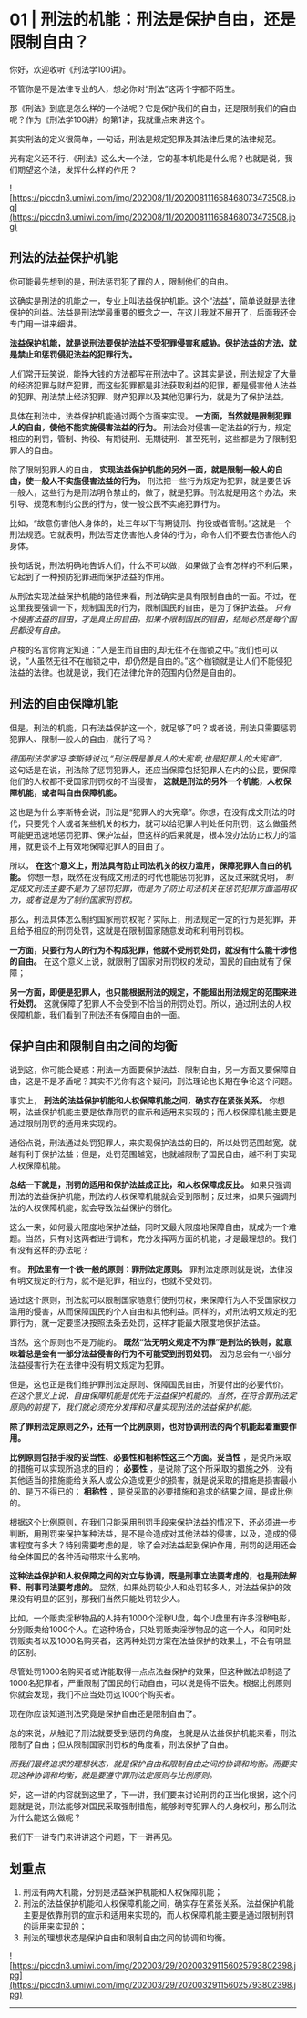 # 01 | 刑法的机能：刑法是保护自由，还是限制自由？

你好，欢迎收听《刑法学100讲》。

不管你是不是法律专业的人，想必你对“刑法”这两个字都不陌生。

那《刑法》到底是怎么样的一个法呢？它是保护我们的自由，还是限制我们的自由呢？作为《刑法学100讲》的第1讲，我就重点来讲这个。

其实刑法的定义很简单，一句话，刑法是规定犯罪及其法律后果的法律规范。

光有定义还不行，《刑法》这么大一个法，它的基本机能是什么呢？也就是说，我们期望这个法，发挥什么样的作用？

![https://piccdn3.umiwi.com/img/202008/11/202008111658468073473508.jpg](https://piccdn3.umiwi.com/img/202008/11/202008111658468073473508.jpg)

## 刑法的法益保护机能

你可能最先想到的是，刑法惩罚犯了罪的人，限制他们的自由。

这确实是刑法的机能之一，专业上叫法益保护机能。这个“法益”，简单说就是法律保护的利益。法益是刑法学最重要的概念之一，在这儿我就不展开了，后面我还会专门用一讲来细讲。

 **法益保护机能，就是说刑法要保护法益不受犯罪侵害和威胁。保护法益的方法，就是禁止和惩罚侵犯法益的犯罪行为。**

人们常开玩笑说，能挣大钱的方法都写在刑法中了。这其实是说，刑法规定了大量的经济犯罪与财产犯罪，而这些犯罪都是非法获取利益的犯罪，都是侵害他人法益的犯罪。刑法禁止经济犯罪、财产犯罪以及其他犯罪行为，就是为了保护法益。

具体在刑法中，法益保护机能通过两个方面来实现。 **一方面，当然就是限制犯罪人的自由，使他不能实施侵害法益的行为。** 刑法会对侵害一定法益的行为，规定相应的刑罚，管制、拘役、有期徒刑、无期徒刑、甚至死刑，这些都是为了限制犯罪人的自由。

除了限制犯罪人的自由， **实现法益保护机能的另外一面，就是限制一般人的自由，使一般人不实施侵害法益的行为。** 刑法把一些行为规定为犯罪，就是要告诉一般人，这些行为是刑法明令禁止的，做了，就是犯罪。刑法就是用这个办法，来引导、规范和制约公民的行为，使一般公民不实施犯罪行为。

比如，“故意伤害他人身体的，处三年以下有期徒刑、拘役或者管制。”这就是一个刑法规范。它就表明，刑法否定伤害他人身体的行为，命令人们不要去伤害他人的身体。

换句话说，刑法明确地告诉人们，什么不可以做，如果做了会有怎样的不利后果，它起到了一种预防犯罪进而保护法益的作用。

从刑法实现法益保护机能的路径来看，刑法确实是具有限制自由的一面。不过，在这里我要强调一下，规制国民的行为，限制国民的自由，是为了保护法益。 *只有不侵害法益的自由，才是真正的自由。如果不限制国民的自由，结局必然是每个国民都没有自由。*

卢梭的名言你肯定知道：“人是生而自由的,却无往不在枷锁之中。”我们也可以说，“人虽然无往不在枷锁之中，却仍然是自由的。”这个枷锁就是让人们不能侵犯法益的法律。也就是说，我们在法律允许的范围内仍然是自由的。

## 刑法的自由保障机能

但是，刑法的机能，只有法益保护这一个，就足够了吗？或者说，刑法只需要惩罚犯罪人、限制一般人的自由，就行了吗？

 *德国刑法学家冯·李斯特说过,“刑法既是善良人的大宪章,也是犯罪人的大宪章”。* 这句话是在说，刑法除了惩罚犯罪人，还应当保障包括犯罪人在内的公民，要保障他们的人权都不受国家刑罚权的不当侵害， **这就是刑法的另外一个机能，人权保障机能，或者叫自由保障机能。**

这也是为什么李斯特会说，刑法是“犯罪人的大宪章”。你想，在没有成文刑法的时代，只要凭个人或者某些机关的权力，就可以给犯罪人判处任何刑罚，这么做虽然可能更迅速地惩罚犯罪、保护法益，但这样的后果就是，根本没办法防止权力的滥用，就更谈不上有效地保障犯罪人的自由了。

所以， **在这个意义上，刑法具有防止司法机关的权力滥用，保障犯罪人自由的机能。** 你想一想，既然在没有成文刑法的时代也能惩罚犯罪，这反过来就说明， *制定成文刑法主要不是为了惩罚犯罪，而是为了防止司法机关在惩罚犯罪方面滥用权力，或者说是为了制约国家刑罚权。*

那么，刑法具体怎么制约国家刑罚权呢？实际上，刑法规定一定的行为是犯罪，并且给予相应的刑罚处罚，这就是在限制国家随意发动和利用刑罚权。

 **一方面，只要行为人的行为不构成犯罪，他就不受刑罚处罚，就没有什么能干涉他的自由。** 在这个意义上说，就限制了国家对刑罚权的发动，国民的自由就有了保障；

 **另一方面，即便是犯罪人，也只能根据刑法的规定，不能超出刑法规定的范围来进行处罚。** 这就保障了犯罪人不会受到不恰当的刑罚处罚。所以，通过刑法的人权保障机能，我们看到了刑法还有保障自由的一面。

## 保护自由和限制自由之间的均衡

说到这，你可能会疑惑：刑法一方面要保护法益、限制自由，另一方面又要保障自由，这是不是矛盾呢？其实不光你有这个疑问，刑法理论也长期在争论这个问题。

事实上， **刑法的法益保护机能和人权保障机能之间，确实存在紧张关系。** 你想啊，法益保护机能主要是依靠刑罚的宣示和适用来实现的；而人权保障机能主要是通过限制刑罚的适用来实现的。

通俗点说，刑法通过处罚犯罪人，来实现保护法益的目的，所以处罚范围越宽，就越有利于保护法益；但是，处罚范围越宽，也就越限制了国民自由，越不利于实现人权保障机能。

 **总结一下就是，刑罚的适用和保护法益成正比，和人权保障成反比。** 如果只强调刑法的法益保护机能，刑法的人权保障机能就会受到限制；反过来，如果只强调刑法的人权保障机能，就会导致法益保护的弱化。

这么一来，如何最大限度地保护法益，同时又最大限度地保障自由，就成为一个难题。当然，只有对这两者进行调和，充分发挥两方面的机能，才是最理想的。我们有没有这样的办法呢？

有。 **刑法里有一个铁一般的原则：罪刑法定原则。** 罪刑法定原则就是说，法律没有明文规定的行为，就不是犯罪，相应的，也就不受处罚。

通过这个原则，刑法就可以限制国家随意行使刑罚权，来保障行为人不受国家权力滥用的侵害，从而保障国民的个人自由和其他利益。同样的，对刑法明文规定的犯罪行为，就一定要坚决按照法条去处罚，这样才能最大限度地保护法益。

当然，这个原则也不是万能的。 **既然“法无明文规定不为罪”是刑法的铁则，就意味着总是会有一部分法益侵害的行为不可能受到刑罚处罚。** 因为总会有一小部分法益侵害行为在法律中没有明文规定为犯罪。

但是，这也正是我们维护罪刑法定原则、保障国民自由，所要付出的必要代价。 *在这个意义上说，自由保障机能是优先于法益保护机能的。当然，在符合罪刑法定原则的前提下，我们就必须充分发挥和尽量实现刑法的法益保护机能。*

 **除了罪刑法定原则之外，还有一个比例原则，也对协调刑法的两个机能起着重要作用。**

 **比例原则包括手段的妥当性、必要性和相称性这三个方面。妥当性** ，是说所采取的措施可以实现所追求的目的； **必要性** ，是说除了这个所采取的措施之外，没有其他适当的措施能给关系人或公众造成更少的损害，就是说采取的措施是损害最小的、是万不得已的； **相称性** ，是说采取的必要措施和追求的结果之间，是成比例的。

根据这个比例原则，在我们只能采用刑罚手段来保护法益的情况下，还必须进一步判断，用刑罚来保护某种法益，是不是会造成对其他法益的侵害，以及，造成的侵害程度有多大？特别需要考虑的是，除了会对法益起到保护作用，刑罚的适用还会给全体国民的各种活动带来什么影响。

 **这种法益保护和人权保障之间的对立与协调，既是刑事立法要考虑的，也是刑法解释、刑事司法要考虑的。** 显然，如果处罚较少人和处罚较多人，对法益保护的效果没有明显的区别，那我们当然只能处罚较少人。

比如，一个贩卖淫秽物品的人持有1000个淫秽U盘，每个U盘里有许多淫秽电影，分别贩卖给1000个人。在这种场合，只处罚贩卖淫秽物品的这一个人，和同时处罚贩卖者以及1000名购买者，这两种处罚方案在法益保护的效果上，不会有明显的区别。

尽管处罚1000名购买者或许能取得一点点法益保护的效果，但这种做法却制造了1000名犯罪者，严重限制了国民的行动自由，可以说是得不偿失。根据比例原则你就会发现，我们不应当处罚这1000个购买者。

现在你应该知道刑法究竟是保护自由还是限制自由了。

总的来说，从触犯了刑法就要受到惩罚的角度，也就是从法益保护机能来看，刑法限制了自由；但从限制国家刑罚权的角度看，刑法保护了自由。

 *而我们最终追求的理想状态，就是保护自由和限制自由之间的协调和均衡。而要实现这种协调和均衡，就是要遵守罪刑法定原则与比例原则。*

好，这一讲的内容就到这里了，下一讲，我们要来讨论刑罚的正当化根据，这个问题就是说，刑法能够对国民采取强制措施，能够剥夺犯罪人的人身权利，那么刑法为什么能这么做呢？

我们下一讲专门来讲讲这个问题，下一讲再见。

## 划重点

1. 刑法有两大机能，分别是法益保护机能和人权保障机能；
2. 刑法的法益保护机能和人权保障机能之间，确实存在紧张关系。法益保护机能主要是依靠刑罚的宣示和适用来实现的，而人权保障机能主要是通过限制刑罚的适用来实现的；
3. 刑法的理想状态是保护自由和限制自由之间的协调和均衡。

![https://piccdn3.umiwi.com/img/202003/29/202003291156025793802398.jpg](https://piccdn3.umiwi.com/img/202003/29/202003291156025793802398.jpg)

---
